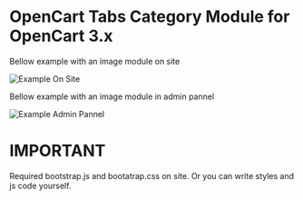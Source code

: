 # OpenCart Tabs Category Module for OpenCart 3.x

Bellow example with an image module on site

![Example On Site](https://github.com/azikooo777/opencart-category-tab-module/blob/master/images/example-1.png)

Bellow example with an image module in admin pannel

![Example Admin Pannel](https://github.com/azikooo777/opencart-category-tab-module/blob/master/images/example-2.png)

# IMPORTANT

Required bootstrap.js and bootatrap.css on site. Or you can write styles and js code yourself.
